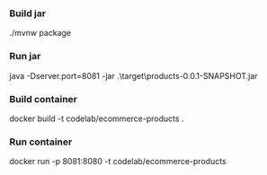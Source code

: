 ### Build jar

./mvnw package

### Run jar

java -Dserver.port=8081 -jar .\target\products-0.0.1-SNAPSHOT.jar

### Build container

docker build -t codelab/ecommerce-products .

### Run container

docker run -p 8081:8080 -t codelab/ecommerce-products